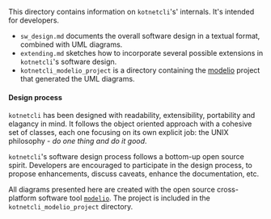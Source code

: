 This directory contains information on `kotnetcli`'s' internals. It's intended for developers.

- `sw_design.md` documents the overall software design in a textual format, combined with UML diagrams.
- `extending.md` sketches how to incorporate several possible extensions in `kotnetcli`'s software design.
- `kotnetcli_modelio_project` is a directory containing the [modelio](https://www.modelio.org/) project that generated the UML diagrams.


#### Design process

`kotnetcli` has been designed with readability, extensibility, portability and elagancy in mind. It follows the object oriented approach with a cohesive set of classes, each one focusing on its own explicit job: the UNIX philosophy - *do one thing and do it good*. 

`kotnetcli`'s software design process follows a bottom-up open source spirit. Developers are encouraged to participate in the design process, to propose enhancements, discuss caveats, enhance the documentation, etc.

All diagrams presented here are created with the open source cross-platform software tool [`modelio`](https://www.modelio.org/). The project is included in the `kotnetcli_modelio_project` directory.
